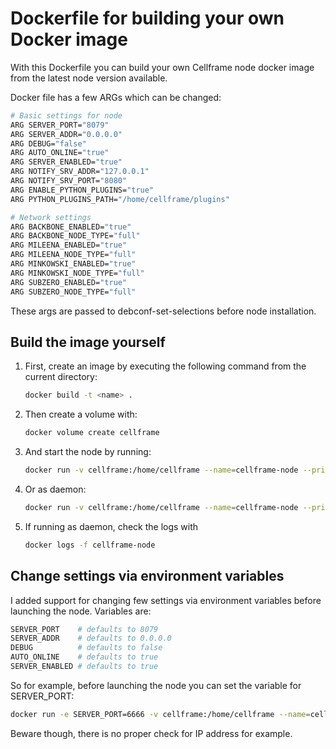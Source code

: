 # Dockerfile for building your own Docker image

With this Dockerfile you can build your own Cellframe node docker image from the latest node version available.

Docker file has a few ARGs which can be changed:

```sh
# Basic settings for node
ARG SERVER_PORT="8079"
ARG SERVER_ADDR="0.0.0.0"
ARG DEBUG="false"
ARG AUTO_ONLINE="true"
ARG SERVER_ENABLED="true"
ARG NOTIFY_SRV_ADDR="127.0.0.1"
ARG NOTIFY_SRV_PORT="8080"
ARG ENABLE_PYTHON_PLUGINS="true"
ARG PYTHON_PLUGINS_PATH="/home/cellframe/plugins"

# Network settings
ARG BACKBONE_ENABLED="true"
ARG BACKBONE_NODE_TYPE="full"
ARG MILEENA_ENABLED="true"
ARG MILEENA_NODE_TYPE="full"
ARG MINKOWSKI_ENABLED="true"
ARG MINKOWSKI_NODE_TYPE="full"
ARG SUBZERO_ENABLED="true"
ARG SUBZERO_NODE_TYPE="full"

```

These args are passed to debconf-set-selections before node installation.

## Build the image yourself

1. First, create an image by executing the following command from the current directory:

    ```sh
    docker build -t <name> .
    ```

2. Then create a volume with:

    ```sh
    docker volume create cellframe
    ```

3. And start the node by running:

    ```sh
    docker run -v cellframe:/home/cellframe --name=cellframe-node --privileged --net=host -it <name>
    ```

4. Or as daemon:

    ```sh
    docker run -v cellframe:/home/cellframe --name=cellframe-node --privileged --net=host -it -d <name>
    ```

5. If running as daemon, check the logs with

   ```sh
   docker logs -f cellframe-node
   ```

## Change settings via environment variables

I added support for changing few settings via environment variables before launching the node. Variables are:

```sh
SERVER_PORT    # defaults to 8079
SERVER_ADDR    # defaults to 0.0.0.0
DEBUG          # defaults to false
AUTO_ONLINE    # defaults to true
SERVER_ENABLED # defaults to true
```

So for example, before launching the node you can set the variable for SERVER_PORT:

```sh
docker run -e SERVER_PORT=6666 -v cellframe:/home/cellframe --name=cellframe-node  --privileged--net=host <name>
```

Beware though, there is no proper check for IP address for example.
